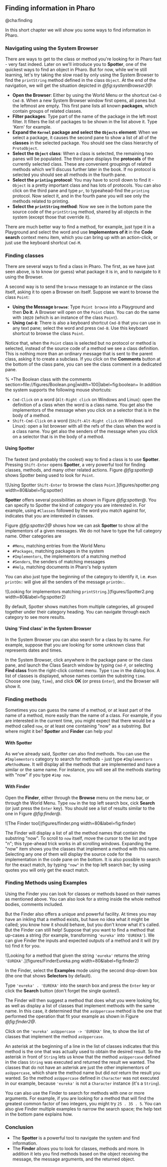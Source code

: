## Finding information in Pharo@cha:findingIn this short chapter we will show you some ways to find information in Pharo.### Navigating using the System BrowserThere are ways to get to the class or method you're looking for in Pharo fast - very fast indeed. Later on we'll introduce you to **Spotter**, one of the quickest ways to find an object in Pharo. But for now, while we're still learning, let's try taking the slow road by only using the System Browser to find the `printString` method defined in the class `Object`. At the end of the navigation, we will get the situation depicted in *@fig:systemBrowser2@*:- **Open the Browser**: Either by using the World Menu or the shortcut `Cmd-O Cmd-B`. When a new System Browser window first opens, all panes but the leftmost are empty. This first pane lists all known **packages**, which contain groups of related classes.- **Filter packages**: Type part of the name of the package in the left most filter. It filters the list of packages to be shown in the list above it. Type 'Kern' for example.- **Expand the `Kernel` package and select the `Objects` element**: When we select a package, it causes the second pane to show a list of all of the **classes** in the selected package. You should see the class hierarchy of `ProtoObject`.- **Select the `Object` class**: When a class is selected, the remaining two panes will be populated. The third pane displays the **protocols** of the currently selected class. These are convenient groupings of related methods which we'll discuss further later in the book. If no protocol is selected you should see all methods in the fourth pane.- **Select the `printing` protocol**: You may have to scroll down to find it - `Object` is a pretty important class and has lots of protocols. You can also click on the third pane and type `pr`, to typeahead-find the `printing` protocol. Now select it, and in the fourth pane you will see only the methods related to printing.- **Select the `printString` method**: Now we see in the bottom pane the source code of the `printString` method, shared by all objects in the system \(except those that override it\).There are much better way to find a method, for example, just type it in a Playground and select the word and use **Implementors of it** in the **Code search** context menu item, which you can bring up with an action-click, or just use the keyboard shortcut `Cmd-M`.### Finding classesThere are several ways to find a class in Pharo. The first, as we have just seen above, is to know \(or guess\) what package it is in, and to navigate to it using the Browser.A second way is to send the `browse` message to an instance or the class itself, asking it to open a Browser on itself. Suppose we want to browse the class `Point`:- **Using the Message `browse`**: Type `Point browse` into a Playground and then **Do it**. A Browser will open on the `Point` class. You can do the same with `10@20` \(which is an instance of the class `Point`\).- **Using `Cmd-B`**: There is also a keyboard shortcut `Cmd-B` that you can use in any text pane; select the word and press `Cmd-B`. Use this keyboard shortcut to browse the class `Point`.Notice that, when the `Point` class is selected but no protocol or method is selected, instead of the source code of a method we see a class definition. This is nothing more than an ordinary message that is sent to the parent class, asking it to create a subclass. If you click on the **Comments** button at the bottom of the class pane, you can see the class comment in a dedicated pane.% +The Boolean class with the comments section>file://figures/Boolean.png|width=100|label=fig:boolean+In addition the system supports the following mouse shortcuts:- `Cmd-Click` on a word \(`Alt-Right click` on Windows and Linux\): open the definition of a class when the word is a class name. You get also the implementors of the message when you click on a selector that is in the body of a method.- `Shift-Cmd-Click` on a word \(`Shift-Alt-Right click` on Windows and Linux\): open a list browser with all the refs of the class when the word is a class name. You get also the senders of the message when you click on a selector that is in the body of a method.#### Using SpotterThe fastest \(and probably the coolest\) way to find a class is to use **Spotter**. Pressing `Shift-Enter` opens **Spotter**, a very powerful tool for finding classes, methods, and many other related actions. Figure *@fig:spotter@* shows Spotter being used to  look for `Point`.![Using Spotter `Shift-Enter` to browse the class `Point`.](figures/spotter.png width=80&label=fig:spotter)**Spotter** offers several possibilities as shown in Figure *@fig:spotter@*. You can specify to Spotter the kind of _category_ you are interested in. For example, using `#Classes` followed by the word you match against for, indicates that you are interested in classes.Figure *@fig:spotter2@* shows how we can ask **Spotter** to show all the implementors of a given messages. We do not have to type the full category name. Other categories are- `#Menu`, matching entries from the World Menu- `#Packages`, matching packages in the system- `#Implementors`, the implementors of a matching method- `#Senders`, the senders of matching messages- `#Help`, matching documents in Pharo's help systemYou can also just type the beginning of the category to identify it, i.e. `#sen printOn:` will give all the senders of the message `printOn:`.![Looking for implementors matching `printString`.](figures/Spotter2.png width=80&label=fig:spotter2)By default, Spotter shows matches from multiple categories, all grouped together under their category heading. You can navigate through each category to see more results.#### Using 'Find class' in the System BrowserIn the System Browser you can also search for a class by its name. For example, suppose that you are looking for some unknown class that represents dates and times.In the System Browser, click anywhere in the package pane or the class pane, and launch the Class Search window by typing `Cmd-F`, or selecting **Find class** from the right-click context menu. Type `time` in the dialog box. A list of classes is displayed, whose names contain the substring `time`. Choose one \(say, `Time`\), and click **OK** \(or press `Enter`\), and the Browser will show it.### Finding methodsSometimes you can guess the name of a method, or at least part of the name of a method, more easily than the name of a class. For example, if you are interested in the current time, you might expect that there would be a method called `now`, or at least one containing "now" as a substring. But where might it be? **Spotter** and **Finder** can help you!#### With SpotterAs we've already said, Spotter can also find methods. You can use the `#Implementors` category to search for methods - just type `#Implementors aMethodName`. It will display all the methods that are implemented and have a similar or the same name. For instance, you will see all the methods starting with "now" if you type `#imp now`.#### With FinderOpen the **Finder**, either through the **Browse** menu on the menu bar, or through the World Menu. Type `now` in the top left search box, cick **Search** \(or just press the `Enter` key\). You should see a list of results similar to the one in Figure *@fig:finder@*.![The Finder tool](figures/finder.png width=80&label=fig:finder)The Finder will display a list of all the method names that contain the substring "now". To scroll to `now` itself, move the cursor to the list and type "n"; this type-ahead trick works in all scrolling windows. Expanding the "now" item shows you the classes that implement a method with this name. Selecting any one of them will display the source code for the implementation in the code pane on the bottom. It is also possible to search for the exact match, by typing `"now"` in the top left search bar; by using quotes you will only get the exact match. ### Finding Methods using ExamplesUsing the Finder you can look for classes or methods based on their names as mentioned above. You can also look for a string inside the whole method bodies, comments included. But the Finder also offers a unique and powerful facility. At times you may have an inkling that a method exists, but have no idea what it might be called; you know how it should behave, but you don't know what it's called. But the Finder can still help! Suppose that you want to find a method that up-cases a string \(for example, transforming `'eureka'` into `'EUREKA'`\). We can give Finder the inputs and expected outputs of a method and it will \(try to\) find it for you.![Looking for a method that given the string `'eureka'` returns the string `'EUREKA'`.](figures/FinderEureka.png width=80&label=fig:finder2)In the Finder, select the **Examples** mode using the second drop-down box \(the one that shows **Selectors** by default\).Type `'eureka' . 'EUREKA'` into the search box and press the `Enter` key or click the **Search** button \(don't forget the single quotes!\).The Finder will then suggest a method that does what you were looking for, as well as display a list of classes that implement methods with the same name. In this case, it determined that the `asUppercase` method is the one that performed the operation that fit your example as shown in Figure *@fig:finder2@*.Click on the `'eureka' asUppercase -> 'EUREKA'` line, to show the list of classes that implement the method `asUppercase`.An asterisk at the beginning of a line in the list of classes indicates that this method is the one that was actually used to obtain the desired result. So the asterisk in front of `String` lets us know that the method `asUppercase` defined in the class `String` was executed and returned the result we wanted. The classes that do not have an asterisk are just the other implementors of `asUppercase`, which share the method name but did _not_ return the result you wanted. So the method `asUppercase` defined in `Character` was not executed in our example, because `'eureka'` is not a `Character` instance \(it's a `String`\).You can also use the Finder to search for methods with one or more arguments. For example, if you are looking for a method that will find the greatest common factor of two integers, you might try `25 . 35 . 5`. You can also give Finder multiple examples to narrow the search space; the help text in the bottom pane explains how.### Conclusion- The **Spotter** is a powerful tool to navigate the system and find information.- The **Finder** allows you to look for classes, methods and more. In addition it lets you find methods based on the object receiving the message, the message arguments, and the returned object.